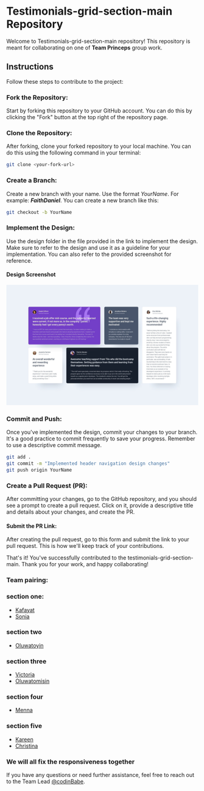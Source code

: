 # Testimonials-grid-section-main Repository
Welcome to Testimonials-grid-section-main repository!
This repository is meant for collaborating on one of **Team Princeps** group work.

## Instructions
Follow these steps to contribute to the project:

### Fork the Repository: 
Start by forking this repository to your GitHub account. You can do this by clicking the "Fork" button at the top right of the repository page.

### Clone the Repository: 
After forking, clone your forked repository to your local machine. You can do this using the following command in your terminal:

```bash
git clone <your-fork-url>
```

### Create a Branch: 
Create a new branch with your name. Use the format *YourName*.
For example: ***FaithDaniel***. You can create a new branch like this:

```bash
git checkout -b YourName
```

### Implement the Design: 
Use the design folder in the file provided in the link to implement the design. Make sure to refer to the design and use it as a guideline for your implementation. 
You can also refer to the provided screenshot for reference.

#### Design Screenshot
![Testimonials-grid-section-main](./design/desktop-design.jpg)

### Commit and Push: 
Once you've implemented the design, commit your changes to your branch. It's a good practice to commit frequently to save your progress. Remember to use a descriptive commit message.

```bash
git add .
git commit -m "Implemented header navigation design changes"
git push origin YourName
```

### Create a Pull Request (PR): 
After committing your changes, go to the GitHub repository, and you should see a prompt to create a pull request. 
Click on it, provide a descriptive title and details about your changes, and create the PR.

#### Submit the PR Link: 
After creating the pull request, go to this form and submit the link to your pull request. 
This is how we'll keep track of your contributions.

That's it! You've successfully contributed to the testimonials-grid-section-main. 
Thank you for your work, and happy collaborating!

### Team pairing:
### section one:
- [Kafayat](https://github.com/Kazeem-Kafayat)
- [Sonia](https://github.com/soniachinwe)
### section two
- [Oluwatoyin](https://github.com/codinBabe)
### section three
- [Victoria]()
- [Oluwatomisin](https://github.com/ugegbe-oyibo)
### section four
- [Menna](https://github.com/mennarihan5)
### section five
- [Kareen](https://github.com/Reenatechie)
- [Christina]()
### We will all fix the responsiveness together

If you have any questions or need further assistance, feel free to reach out to the Team Lead [@codinBabe](https://github.com/codinBabe).

